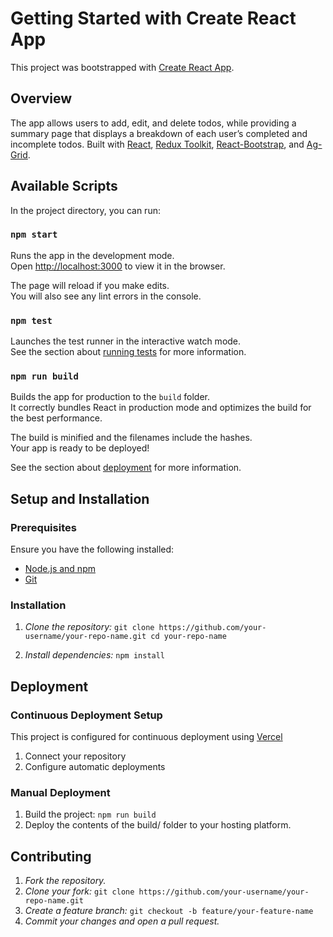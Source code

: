# Getting Started with Create React App

This project was bootstrapped with [Create React App](https://github.com/facebook/create-react-app).

## Overview

The app allows users to add, edit, and delete todos, while providing a summary page that displays a breakdown of each user’s completed and incomplete todos. Built with [React](https://reactjs.org/), [Redux Toolkit](https://redux-toolkit.js.org/), [React-Bootstrap](https://react-bootstrap.github.io/), and [Ag-Grid](https://www.ag-grid.com/).

## Available Scripts

In the project directory, you can run:

### `npm start`

Runs the app in the development mode.\
Open [http://localhost:3000](http://localhost:3000) to view it in the browser.

The page will reload if you make edits.\
You will also see any lint errors in the console.

### `npm test`

Launches the test runner in the interactive watch mode.\
See the section about [running tests](https://facebook.github.io/create-react-app/docs/running-tests) for more information.

### `npm run build`

Builds the app for production to the `build` folder.\
It correctly bundles React in production mode and optimizes the build for the best performance.

The build is minified and the filenames include the hashes.\
Your app is ready to be deployed!

See the section about [deployment](https://facebook.github.io/create-react-app/docs/deployment) for more information.

## Setup and Installation

### Prerequisites

Ensure you have the following installed:

-   [Node.js and npm](https://nodejs.org/)
-   [Git](https://git-scm.com/)

### Installation

1. _Clone the repository:_
   `git clone https://github.com/your-username/your-repo-name.git
cd your-repo-name`

2. _Install dependencies:_
   `npm install`

## Deployment

### Continuous Deployment Setup

This project is configured for continuous deployment using [Vercel](https://vercel.com/)

1. Connect your repository
2. Configure automatic deployments

### Manual Deployment

1. Build the project:
   `npm run build`
2. Deploy the contents of the build/ folder to your hosting platform.

## Contributing

1. _Fork the repository._
2. _Clone your fork:_
   `git clone https://github.com/your-username/your-repo-name.git`
3. _Create a feature branch:_
   `git checkout -b feature/your-feature-name`
4. _Commit your changes and open a pull request._
